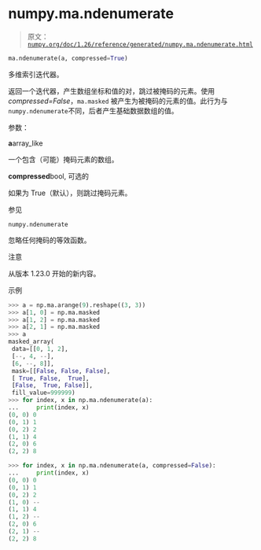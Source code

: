 # numpy.ma.ndenumerate

> 原文：[`numpy.org/doc/1.26/reference/generated/numpy.ma.ndenumerate.html`](https://numpy.org/doc/1.26/reference/generated/numpy.ma.ndenumerate.html)

```py
ma.ndenumerate(a, compressed=True)
```

多维索引迭代器。

返回一个迭代器，产生数组坐标和值的对，跳过被掩码的元素。使用 *compressed=False*，`ma.masked` 被产生为被掩码的元素的值。此行为与`numpy.ndenumerate`不同，后者产生基础数据数组的值。

参数：

**a**array_like

一个包含（可能）掩码元素的数组。

**compressed**bool, 可选的

如果为 True（默认），则跳过掩码元素。

参见

`numpy.ndenumerate`

忽略任何掩码的等效函数。

注意

从版本 1.23.0 开始的新内容。

示例

```py
>>> a = np.ma.arange(9).reshape((3, 3))
>>> a[1, 0] = np.ma.masked
>>> a[1, 2] = np.ma.masked
>>> a[2, 1] = np.ma.masked
>>> a
masked_array(
 data=[[0, 1, 2],
 [--, 4, --],
 [6, --, 8]],
 mask=[[False, False, False],
 [ True, False,  True],
 [False,  True, False]],
 fill_value=999999)
>>> for index, x in np.ma.ndenumerate(a):
...     print(index, x)
(0, 0) 0
(0, 1) 1
(0, 2) 2
(1, 1) 4
(2, 0) 6
(2, 2) 8 
```

```py
>>> for index, x in np.ma.ndenumerate(a, compressed=False):
...     print(index, x)
(0, 0) 0
(0, 1) 1
(0, 2) 2
(1, 0) --
(1, 1) 4
(1, 2) --
(2, 0) 6
(2, 1) --
(2, 2) 8 
```
